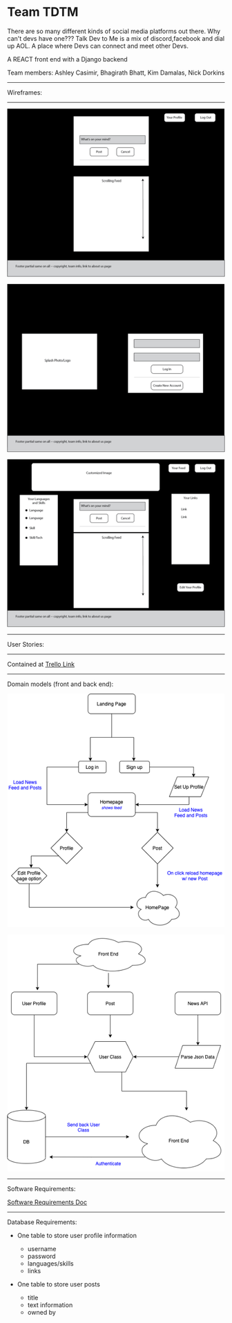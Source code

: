 # Team TDTM
There are so many different kinds of social media platforms out there. Why can't devs have one??? Talk Dev to Me is a mix of discord,facebook and dial up AOL. A place where Devs can connect and meet other Devs.

A REACT front end with a Django backend

Team members: Ashley Casimir, Bhagirath Bhatt, Kim Damalas, Nick Dorkins

------------
Wireframes:

--------------


![landing page](./assets/home-page.png)

![log in page](./assets/login-or-signup-page.png)

![profile page](./assets/profile-page.png)

------------
User Stories:

------------

Contained at [Trello Link](https://trello.com/b/JSQhGSxY/talk-dev-to-me)

-----------
Domain models (front and back end):

![Front End DM](./assets/TDTM_FrontEnd.png)

![Front End DM](./assets/TDTM_BackEnd.png)

---------
Software Requirements:

[Software Requirements Doc](./requirements.md)

-------------
Database Requirements:

- One table to store user profile information
    - username
    - password
    - languages/skills
    - links


- One table to store user posts
    - title
    - text information
    - owned by
    

